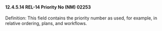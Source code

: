 #### 12.4.5.14 REL-14 Priority No (NM) 02253

Definition: This field contains the priority number as used, for example, in relative ordering, plans, and workflows.

